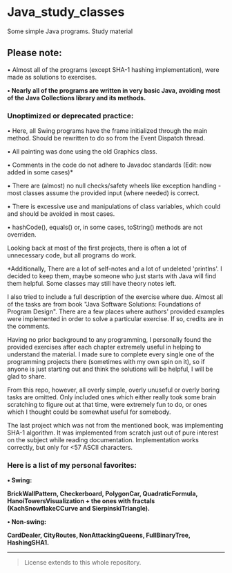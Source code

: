 # Java_study_classes
Some simple Java programs. Study material


## Please note:

• Almost all of the programs (except SHA-1 hashing implementation), were made as solutions to exercises.

**• Nearly all of the programs are written in very basic Java, avoiding most of the Java Collections library and its methods.**
	
### Unoptimized or deprecated practice:
  
• Here, all Swing programs have the frame initialized through the main method. Should be rewritten to do so from the
	Event Dispatch thread.
  
• All painting was done using the old Graphics class.

• Comments in the code do not adhere to Javadoc standards (Edit: now added in some cases)*

• There are (almost) no null checks/safety wheels like exception handling - most classes assume the provided input (where needed) is correct.

• There is excessive use and manipulations of class variables, which could and should be avoided in most cases.

• hashCode(), equals() or, in some cases, toString() methods are not overriden.


Looking back at most of the first projects, there is often a lot of unnecessary code, but all programs do work.

\*Additionally, There are a lot of self-notes and a lot of undeleted 'printlns'. I decided to keep them, maybe someone who just starts with Java will find
them helpful. Some classes may still have theory notes left.

I also tried to include a full description of the exercise where due.
Almost all of the tasks are from book "Java Software Solutions: Foundations of Program Design". There are a few places where
authors' provided examples were implemented in order to solve a particular exercise. If so, credits are in the comments.

Having no prior background to any programming, I personally found the provided exercises after each chapter extremely useful in helping
to understand the material. I made sure to complete every single one of the programming projects there (sometimes with my own spin
on it), so if anyone is just starting out and think the solutions will be helpful, I will be glad to share.

From this repo, however, all overly simple, overly unuseful or overly boring tasks are omitted. Only included ones which either
really took some brain scratching to figure out at that time, were extremely fun to do, or ones which I thought could be somewhat
useful for somebody.

The last project which was not from the mentioned book, was implementing SHA-1 algorithm. It was implemented from scratch just out 
of pure interest on the subject while reading documentation. Implementation works correctly, but only for <57 ASCII characters.

### Here is a list of my personal favorites:

**• Swing:**		  

**BrickWallPattern, Checkerboard, PolygonCar, QuadraticFormula, HanoiTowersVisualization + the ones with fractals (KachSnowflakeCCurve and SierpinskiTriangle).**
            
**• Non-swing:**

**CardDealer, CityRoutes, NonAttackingQueens, FullBinaryTree, HashingSHA1.**

_______________________________________________________________________________________________________________________________________

> License extends to this whole repository.
